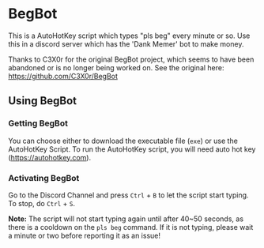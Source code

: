 # BegBot
This is a AutoHotKey script which types "pls beg" every minute or so.
Use this in a discord server which has the 'Dank Memer' bot to make money.

Thanks to C3X0r for the original BegBot project, which seems to have been abandoned or is no longer being worked on. See the original here: https://github.com/C3X0r/BegBot

## Using BegBot

### Getting BegBot
You can choose either to download the executable file (`exe`) or use the AutoHotKey Script. To run the AutoHotKey script, you will need auto hot key (https://autohotkey.com). 

### Activating BegBot
Go to the Discord Channel and press `Ctrl` + `B` to let the script start typing. To stop, do `Ctrl` + `S`.

**Note:** The script will not start typing again until after 40~50 seconds, as there is a cooldown on the `pls beg` command. If it is not typing, please wait a minute or two before reporting it as an issue!



